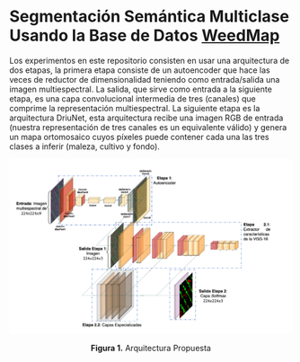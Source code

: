 # Segmentación Semántica Multiclase Usando la Base de Datos [WeedMap](https://projects.asl.ethz.ch/datasets/doku.php?id=weedmap:remotesensing2018weedmap)

Los experimentos en este repositorio consisten en usar una arquitectura de dos etapas, la primera etapa consiste de un autoencoder que hace las veces de reductor de dimensionalidad teniendo como entrada/salida una imagen multiespectral. La salida, que sirve como entrada a la siguiente etapa, es una capa convolucional intermedia de tres (canales) que comprime la representación multiespectral. La siguiente etapa es la arquitectura DriuNet, esta arquitectura recibe una imagen RGB de entrada (nuestra representación de tres canales es un equivalente válido) y genera un mapa ortomosaico cuyos píxeles puede contener cada una las tres clases a inferir (maleza, cultivo y fondo).

![arch](arquitectura.png)
<center><b>Figura 1.</b> Arquitectura Propuesta</center>
